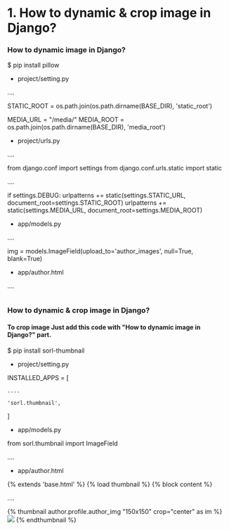 # 1. How to dynamic & crop image in Django?

### How to dynamic image in Django?

$ pip install pillow

* project/setting.py

....

STATIC_ROOT = os.path.join(os.path.dirname(BASE_DIR), 'static_root')

MEDIA_URL = "/media/"
MEDIA_ROOT = os.path.join(os.path.dirname(BASE_DIR), 'media_root')

* project/urls.py

....

from django.conf import settings
from django.conf.urls.static import static

....

if settings.DEBUG:
    urlpatterns += static(settings.STATIC_URL, document_root=settings.STATIC_ROOT)
    urlpatterns += static(settings.MEDIA_URL, document_root=settings.MEDIA_ROOT)

* app/models.py

....

img = models.ImageField(upload_to='author_images', null=True, blank=True)

* app/author.html

....

<img src="/media/{{ author.img }}" alt="">


### How to dynamic & crop image in Django?

#### To crop image Just add this code with "How to dynamic image in Django?" part.

$ pip install sorl-thumbnail

* project/setting.py

INSTALLED_APPS = [

	....

    'sorl.thumbnail',
]

* app/models.py

from sorl.thumbnail import ImageField

....

* app/author.html

{% extends 'base.html' %}
{% load thumbnail %}
{% block content %}

....

{% thumbnail author.profile.author_img "150x150" crop="center" as im %}
    <img src="{{ im.url }}" width="{{ im.width }}" height="{{ im.height }}">
{% endthumbnail %}

